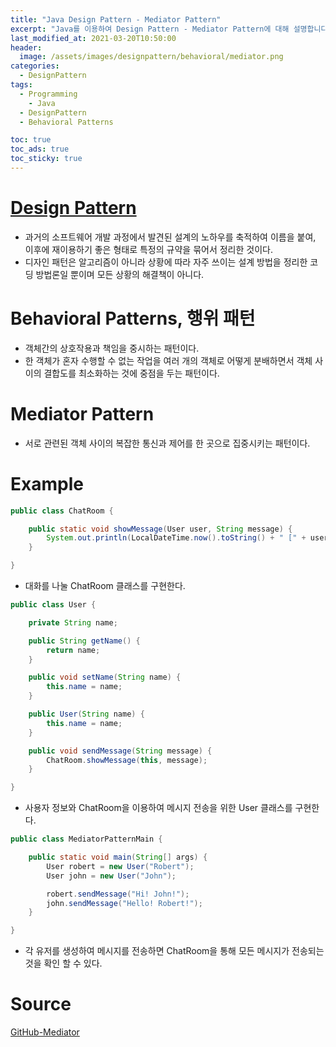 ```yaml
---
title: "Java Design Pattern - Mediator Pattern"
excerpt: "Java를 이용하여 Design Pattern - Mediator Pattern에 대해 설명합니다."
last_modified_at: 2021-03-20T10:50:00
header:
  image: /assets/images/designpattern/behavioral/mediator.png
categories:
  - DesignPattern
tags:
  - Programming
	- Java
  - DesignPattern
  - Behavioral Patterns

toc: true
toc_ads: true
toc_sticky: true
---
```

# [Design Pattern](../designpattern)
- 과거의 소프트웨어 개발 과정에서 발견된 설계의 노하우를 축적하여 이름을 붙여, 이후에 재이용하기 좋은 형태로 특정의 규약을 묶어서 정리한 것이다.
- 디자인 패턴은 알고리즘이 아니라 상황에 따라 자주 쓰이는 설계 방법을 정리한 코딩 방법론일 뿐이며 모든 상황의 해결책이 아니다.

# Behavioral Patterns, 행위 패턴
- 객체간의 상호작용과 책임을 중시하는 패턴이다.
- 한 객체가 혼자 수행할 수 없는 작업을 여러 개의 객체로 어떻게 분배하면서 객체 사이의 결합도를 최소화하는 것에 중점을 두는 패턴이다.

# Mediator Pattern
- 서로 관련된 객체 사이의 복잡한 통신과 제어를 한 곳으로 집중시키는 패턴이다.

# Example
```java
public class ChatRoom {

	public static void showMessage(User user, String message) {
		System.out.println(LocalDateTime.now().toString() + " [" + user.getName() + "] : " + message);
	}

}
```

- 대화를 나눌 ChatRoom 클래스를 구현한다.

```java
public class User {

	private String name;

	public String getName() {
		return name;
	}

	public void setName(String name) {
		this.name = name;
	}

	public User(String name) {
		this.name = name;
	}

	public void sendMessage(String message) {
		ChatRoom.showMessage(this, message);
	}

}
```

- 사용자 정보와 ChatRoom을 이용하여 메시지 전송을 위한 User 클래스를 구현한다.

```java
public class MediatorPatternMain {

	public static void main(String[] args) {
		User robert = new User("Robert");
		User john = new User("John");

		robert.sendMessage("Hi! John!");
		john.sendMessage("Hello! Robert!");
	}

}
```

- 각 유저를 생성하여 메시지를 전송하면 ChatRoom을 통해 모든 메시지가 전송되는 것을 확인 할 수 있다.

# Source
[GitHub-Mediator](https://github.com/GracefulSoul/Sample/tree/master/src/main/java/gracefulsoul/designpattern/behavioral/mediator)